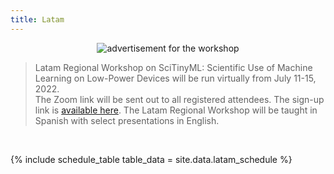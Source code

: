 ```yaml
---
title: Latam
---
```


<figure class="figure">
  <center>
  <img src="{{ site.baseurl }}/assets/coverLatam.png" alt="advertisement for the workshop" class="vid-fluid rounded center">
  </center>
</figure>

>Latam Regional Workshop on SciTinyML: Scientific Use of Machine Learning on Low-Power Devices will be run virtually from July 11-15, 2022. <br> The Zoom link will be sent out to all registered attendees. The sign-up link is [available here](https://indico.ictp.it/event/9811/). The Latam Regional Workshop will be taught in Spanish with select presentations in English.


<div id = "LOCAL_TIME"></div><br/>

{% include schedule_table table_data = site.data.latam_schedule %}

<script>
  // top time
  var start = new Date('10/18/2021 1:00:00 PM GMT');
  var end = new Date('10/18/2021 4:00:00 PM GMT');
  var localTime = start.toLocaleTimeString([], {timeStyle: 'short'}) + " to " + end.toLocaleTimeString([], {timeStyle: 'short'});
  var startString = "The workshop will run each day from <b>1:00 PM to 4:00 PM GMT (and until 4:00 PM GMT on Friday) which is "
  var endString = " in your local timezone</b> (according to your computer system time). As a reference, the Workshop will start at 9:00 AM (Boston/Santiago); 10:00 AM (Buenos Aires/Brasilia). Times below adjusted to that time zone. Exact timing and topics subject to change."
  document.getElementById('LOCAL_TIME').innerHTML = startString + localTime + endString;
  
  // all times
  var timeElements = document.getElementsByClassName("GMT_TIME");
  for (var i = 0; i < timeElements.length; i++) {
    dateStr = '10/18/2021 ' + timeElements[i].innerHTML + ' UTC'
    var gmt_time = new Date(dateStr);
    timeElements[i].innerHTML = gmt_time.toLocaleTimeString([], {timeStyle: 'short'})
  }
</script>

